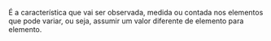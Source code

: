 É a característica que vai ser observada, medida ou contada nos elementos que pode variar, ou seja, assumir um valor diferente de elemento para elemento.